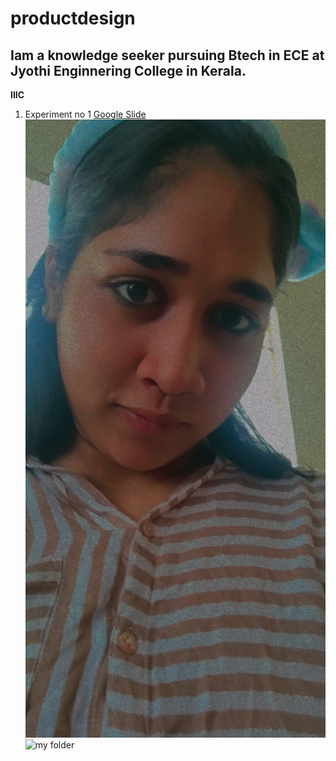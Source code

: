 # productdesign
## Iam a knowledge seeker pursuing Btech in ECE at Jyothi Enginnering College in Kerala.
**IIIC**
1. Experiment no 1
[Google Slide](https://docs.google.com/presentation/d/1DA3mtk4eHXMOqwPuHtoBt9MC-hH1yeNee5AvBxgOgNQ/edit?usp=sharing)
![my pic](https://github.com/sanha-19/productdesign/blob/main/IMG/Snapchat-2050663138.jpg)
![my folder](https://github.com/sanha-19/productdesign/commit/6fb3653252926373d7dd145a8d2bd663b3c06665)

